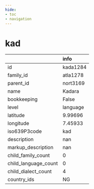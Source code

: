 ```yaml
---
hide:
- toc
- navigation
---
```

# kad
|                      | info     |
|:---------------------|:---------|
| id                   | kada1284 |
| family_id            | atla1278 |
| parent_id            | nort3169 |
| name                 | Kadara   |
| bookkeeping          | False    |
| level                | language |
| latitude             | 9.99696  |
| longitude            | 7.45933  |
| iso639P3code         | kad      |
| description          | nan      |
| markup_description   | nan      |
| child_family_count   | 0        |
| child_language_count | 0        |
| child_dialect_count  | 4        |
| country_ids          | NG       |